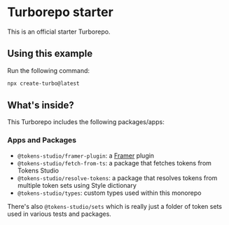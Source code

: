 # Turborepo starter

This is an official starter Turborepo.

## Using this example

Run the following command:

```sh
npx create-turbo@latest
```

## What's inside?

This Turborepo includes the following packages/apps:

### Apps and Packages

- `@tokens-studio/framer-plugin`: a [Framer](https://www.framer.com/) plugin
- `@tokens-studio/fetch-from-ts`: a package that fetches tokens from Tokens Studio
- `@tokens-studio/resolve-tokens`: a package that resolves tokens from multiple token sets using Style dictionary
- `@tokens-studio/types`: custom types used within this monorepo

There's also `@tokens-studio/sets` which is really just a folder of token sets used in various tests and packages.
